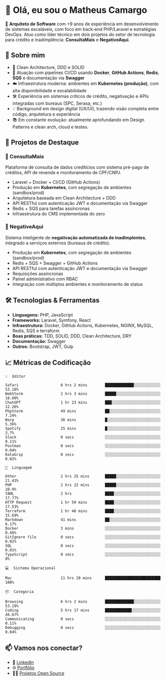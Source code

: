 # 👋 Olá, eu sou o Matheus Camargo

🎯 **Arquiteto de Software** com +9 anos de experiência em desenvolvimento de sistemas escaláveis, com foco em back-end PHP/Laravel e estratégias DevOps. Atuo como líder técnico em dois projetos do setor de tecnologia para crédito e inadimplência: **ConsultaMais** e **NegativeAqui**.

## 🧠 Sobre mim

- 🚀 Clean Architecture, DDD e SOLID
- 🔁 Atuação com pipelines CI/CD usando **Docker**, **GitHub Actions**, **Redis**, **SQS** e documentação via **Swagger**
- ☁️ Infraestrutura moderna: ambientes em **Kubernetes (produção)**, com alta disponibilidade e escalabilidade
- 🛠️ Experiência em sistemas críticos de crédito, negativação e APIs integradas com bureaus (SPC, Serasa, etc.)
- 💡 Background em design digital (UX/UI), trazendo visão completa entre código, arquitetura e experiência
- 📚 Em constante evolução: atualmente aprofundando em Design Patterns e clean arch, cloud e testes.

## 🚧 Projetos de Destaque

### 🔹 ConsultaMais
Plataforma de consulta de dados creditícios com sistema pré-pago de créditos, API de revenda e monitoramento de CPF/CNPJ.

- Laravel + Docker + CI/CD (GitHub Actions)
- Produção em **Kubernetes**, com segregação de ambientes (sandbox/prod)
- Arquitetura baseada em Clean Architecture + DDD
- API RESTful com autenticação JWT e documentação via Swagger
- Redis + SQS para tarefas assíncronas
- Infraestrutura do CMS implementada do zero

### 🔹 NegativeAqui
Sistema inteligente de **negativação automatizada de inadimplentes**, integrado a serviços externos (bureaus de crédito).

- Produção em **Kubernetes**, com segregação de ambientes (sandbox/prod)
- Redis + SQS + Swagger + GitHub Actions
- API RESTful com autenticação JWT e documentação via Swagger
- Requisições assíncronas
- Painel administrativo com RBAC
- Integração com múltiplos ambientes e monitoramento de status

## 🛠️ Tecnologias & Ferramentas

- **Linguagens:** PHP, JavaScript
- **Frameworks:** Laravel, Symfony, React
- **Infraestrutura:** Docker, GitHub Actions, Kubernetes, NGINX, MySQL, Redis, SQS e terraform
- **Boas práticas:** TDD, SOLID, DDD, Clean Architecture, DRY
- **Documentação:** Swagger
- **Outros:** Bootstrap, JWT, Gulp

## 📈 Métricas de Codificação

```text
💡  Editor

Safari                   6 hrs 2 mins        █████████████░░░░░░░░░░░░     53.18%
WebStorm                 2 hrs 3 mins        █████░░░░░░░░░░░░░░░░░░░░     18.09%
ChatGPT                  1 hr 23 mins        ███░░░░░░░░░░░░░░░░░░░░░░     12.26%
PhpStorm                 49 mins             ██░░░░░░░░░░░░░░░░░░░░░░░      7.24%
Warp                     36 mins             █░░░░░░░░░░░░░░░░░░░░░░░░      5.36%
Spotify                  25 mins             █░░░░░░░░░░░░░░░░░░░░░░░░       3.7%
Slack                    0 secs              ░░░░░░░░░░░░░░░░░░░░░░░░░      0.11%
Postman                  0 secs              ░░░░░░░░░░░░░░░░░░░░░░░░░      0.04%
DataGrip                 0 secs              ░░░░░░░░░░░░░░░░░░░░░░░░░      0.02%
```
```text
💬  Linguagem

Other                    2 hrs 25 mins       █████░░░░░░░░░░░░░░░░░░░░     21.43%
PHP                      2 hrs 22 mins       █████░░░░░░░░░░░░░░░░░░░░      20.9%
YAML                     2 hrs               ████░░░░░░░░░░░░░░░░░░░░░     17.77%
HTTP Request             1 hr 59 mins        ████░░░░░░░░░░░░░░░░░░░░░     17.53%
Terraform                1 hr 46 mins        ████░░░░░░░░░░░░░░░░░░░░░     15.69%
Markdown                 41 mins             ██░░░░░░░░░░░░░░░░░░░░░░░      6.17%
Docker                   3 mins              ░░░░░░░░░░░░░░░░░░░░░░░░░      0.48%
GitIgnore file           0 secs              ░░░░░░░░░░░░░░░░░░░░░░░░░      0.02%
SQL                      0 secs              ░░░░░░░░░░░░░░░░░░░░░░░░░      0.01%
TypeScript               0 secs              ░░░░░░░░░░░░░░░░░░░░░░░░░         0%
```
```text
💻  Sistema Operacional

Mac                      11 hrs 20 mins      █████████████████████████       100%
```
```text
📦  Categoria

Browsing                 6 hrs 2 mins        █████████████░░░░░░░░░░░░     53.18%
Coding                   5 hrs 17 mins       ████████████░░░░░░░░░░░░░     46.67%
Communicating            0 secs              ░░░░░░░░░░░░░░░░░░░░░░░░░      0.11%
Debugging                0 secs              ░░░░░░░░░░░░░░░░░░░░░░░░░      0.04%
```

## 📫 Vamos nos conectar?

- 💼 [LinkedIn](https://www.linkedin.com/in/matheuscamargoxavier)
- 🌐 [Portfólio](https://matheuscamargo.co)
- 🧑‍💻 [Projetos Open Source](https://github.com/bymatheus)
